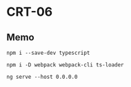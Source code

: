 # CRT-06

## Memo
```
npm i --save-dev typescript
```

```
npm i -D webpack webpack-cli ts-loader
```

```
ng serve --host 0.0.0.0
```
